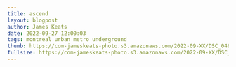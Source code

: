 ```yaml
---
title: ascend
layout: blogpost
author: James Keats
date: 2022-09-27 12:00:03
tags: montreal urban metro underground
thumb: https://com-jameskeats-photo.s3.amazonaws.com/2022-09-XX/DSC_0483_thumb.jpg
fullsize: https://com-jameskeats-photo.s3.amazonaws.com/2022-09-XX/DSC_0483.jpg
---
```

